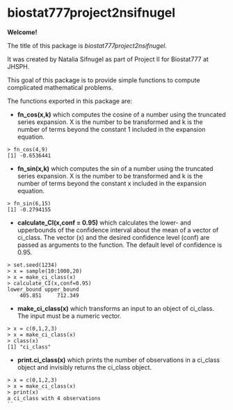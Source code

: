 # biostat777project2nsifnugel

**Welcome!**

The title of this package is *biostat777project2nsifnugel*.

It was created by Natalia Sifnugel as part of Project II for Biostat777 at JHSPH.

This goal of this package is to provide simple functions to compute complicated mathematical problems.

The functions exported in this package are:

-   **fn_cos(x,k)** which computes the cosine of a number using the truncated series expansion. X is the number to be transformed and k is the number of terms beyond the constant 1 included in the expansion equation.

```         
> fn_cos(4,9) 
[1] -0.6536441
```

-   **fn_sin(x,k)** which computes the sin of a number using the truncated series expansion. X is the number to be transformed and k is the number of terms beyond the constant x included in the expansion equation.

```         
> fn_sin(6,15)
[1] -0.2794155
```

-   **calculate_CI(x,conf = 0.95)** which calculates the lower- and upperbounds of the confidence interval about the mean of a vector of ci_class. The vector (x) and the desired confidence level (conf) are passed as arguments to the function. The default level of confidence is 0.95.

```         
> set.seed(1234)
> x = sample(10:1000,20)
> x = make_ci_class(x)
> calculate_CI(x,conf=0.95)
lower_bound upper_bound 
    405.851     712.349 
```

-   **make_ci_class(x)** which transforms an input to an object of ci_class. The input must be a numeric vector.

```
> x = c(0,1,2,3)
> x = make_ci_class(x)
> class(x)
[1] "ci_class"
```

- **print.ci_class(x)** which prints the number of observations in a ci_class object and invisibly returns the ci_class object.

```
> x = c(0,1,2,3)
> x = make_ci_class(x)
> print(x)
a ci_class with 4 observations
``
